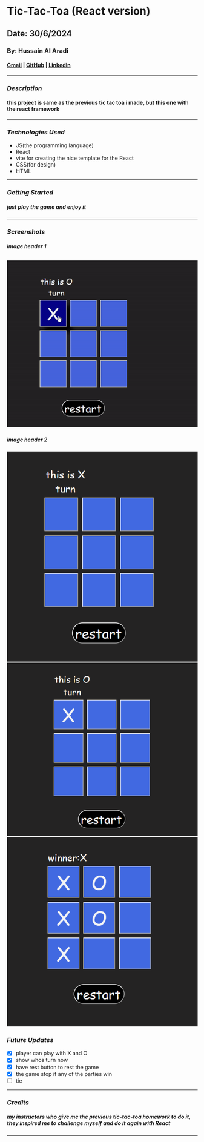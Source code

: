 # Tic-Tac-Toa (React version)

## Date: 30/6/2024

### By: Hussain Al Aradi

#### [Gmail](hussainAlAradi.ha@gmail.com) | [GitHub](https://github.com/HussainALAradi5) | [LinkedIn](https://www.linkedin.com/in/hussain-ahmed-ali-al-aradi-292182292/)

---

### **_Description_**

#### this project is same as the previous tic tac toa i made, but this one with the react framework
---

### **_Technologies Used_**

- JS(the programming language)
- React
- vite for creating the nice template for the React
- CSS(for design)
- HTML

---

### **_Getting Started_**

##### just play the game and enjoy it

---

### **_Screenshots_**

##### image header 1
## ![videos:](./src/images/01.gif)

##### image header 2


![intro](./src/images/01.png)
![intro](./src/images/02.png)
![intro](./src/images/03.png)



### **_Future Updates_**

- [x] player can play with X and O
- [x] show whos turn now
- [x] have rest button to rest the game
- [x] the game stop if any of the parties win
- [ ] tie

---

### **_Credits_**

##### my instructors who give me the previous tic-tac-toa homework to do it, they inspired me to challenge myself and do it again with React

---